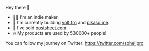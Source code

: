 Hey there 👋

- 👨‍💻 I'm an indie maker.
- 🚀 I'm currently building [volt.fm](volt.fm) and [pikaso.me](pikaso.me).
- 🚪 I've sold [postsheet.com](postsheet.com)
- 🔥 My products are used by 530000+ people!

You can follow my journey on Twitter: https://twitter.com/soheilpro
